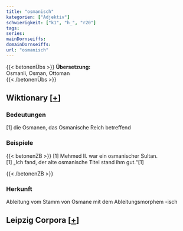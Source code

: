 ```yaml
---
title: "osmanisch"
kategorien: ["Adjektiv"]
schwierigkeit: ["k1", "h_", "r20"]
tags:
series:
mainDornseiffs:
domainDornseiffs:
url: "osmanisch"
---
```


{{< betonenÜbs >}}
**Übersetzung:**  
Osmanli, Osman, Ottoman  
{{< /betonenÜbs >}}

## Wiktionary [[+](https://de.wiktionary.org/wiki/osmanisch)]

### Bedeutungen
[1] die Osmanen, das Osmanische Reich betreffend  

### Beispiele
{{< betonenZB >}}
[1] Mehmed II. war ein osmanischer Sultan.  
[1] „Ich fand, der alte osmanische Titel stand ihm gut.“[1]  

{{< /betonenZB >}}
### Herkunft
Ableitung vom Stamm von Osmane mit dem Ableitungsmorphem -isch  


## Leipzig Corpora [[+](https://corpora.uni-leipzig.de/en/res?word=osmanisch&corpusId=deu_newscrawl-public_2018)]

